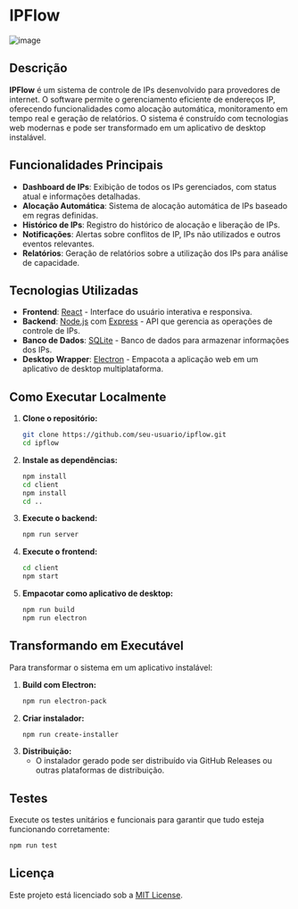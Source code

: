 # IPFlow

![image](https://github.com/user-attachments/assets/ca63b8e2-6454-45e6-bfed-86f2dc447914)

## Descrição

**IPFlow** é um sistema de controle de IPs desenvolvido para provedores de internet. O software permite o gerenciamento eficiente de endereços IP, oferecendo funcionalidades como alocação automática, monitoramento em tempo real e geração de relatórios. O sistema é construído com tecnologias web modernas e pode ser transformado em um aplicativo de desktop instalável.

## Funcionalidades Principais

- **Dashboard de IPs**: Exibição de todos os IPs gerenciados, com status atual e informações detalhadas.
- **Alocação Automática**: Sistema de alocação automática de IPs baseado em regras definidas.
- **Histórico de IPs**: Registro do histórico de alocação e liberação de IPs.
- **Notificações**: Alertas sobre conflitos de IP, IPs não utilizados e outros eventos relevantes.
- **Relatórios**: Geração de relatórios sobre a utilização dos IPs para análise de capacidade.

## Tecnologias Utilizadas

- **Frontend**: [React](https://reactjs.org/) - Interface do usuário interativa e responsiva.
- **Backend**: [Node.js](https://nodejs.org/) com [Express](https://expressjs.com/) - API que gerencia as operações de controle de IPs.
- **Banco de Dados**: [SQLite](https://www.sqlite.org) - Banco de dados para armazenar informações dos IPs.
- **Desktop Wrapper**: [Electron](https://www.electronjs.org/) - Empacota a aplicação web em um aplicativo de desktop multiplataforma.

## Como Executar Localmente

1. **Clone o repositório:**
   ```bash
   git clone https://github.com/seu-usuario/ipflow.git
   cd ipflow
2. **Instale as dependências:**
    ```bash
    npm install
    cd client
    npm install
    cd ..
3. **Execute o backend:**
    ```bash
    npm run server
4. **Execute o frontend:**
    ```bash
    cd client
    npm start
5. **Empacotar como aplicativo de desktop:**
    ```bash
    npm run build
    npm run electron

## Transformando em Executável
Para transformar o sistema em um aplicativo instalável:
1. **Build com Electron:**
   ```bash
   npm run electron-pack
2. **Criar instalador:**
    ```bash
    npm run create-installer
3. **Distribuição:**
    - O instalador gerado pode ser distribuído via GitHub Releases ou outras plataformas de distribuição.

## Testes

Execute os testes unitários e funcionais para garantir que tudo esteja funcionando corretamente:
   ```bash
   npm run test
   ```
## Licença
Este projeto está licenciado sob a [MIT License](LICENSE).
